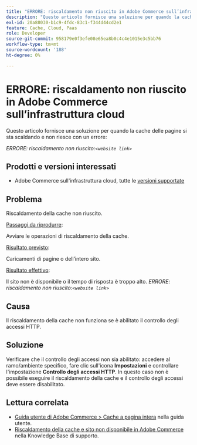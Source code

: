 ```yaml
---
title: "ERRORE: riscaldamento non riuscito in Adobe Commerce sull’infrastruttura cloud"
description: "Questo articolo fornisce una soluzione per quando la cache delle pagine si sta scaldando e non riesce con un errore:"
exl-id: 20a88030-b1c9-4fdc-83c1-f344d44cd2e1
feature: Cache, Cloud, Paas
role: Developer
source-git-commit: 958179e0f3efe08e65ea8b0c4c4e1015e3c5bb76
workflow-type: tm+mt
source-wordcount: '188'
ht-degree: 0%

---
```


# ERRORE: riscaldamento non riuscito in Adobe Commerce sull’infrastruttura cloud

Questo articolo fornisce una soluzione per quando la cache delle pagine si sta scaldando e non riesce con un errore:

*ERRORE: riscaldamento non riuscito:`<website link>`*

## Prodotti e versioni interessati

* Adobe Commerce sull&#39;infrastruttura cloud, tutte le [versioni supportate](https://magento.com/sites/default/files/magento-software-lifecycle-policy.pdf)

## Problema

Riscaldamento della cache non riuscito.

<u>Passaggi da riprodurre</u>:

Avviare le operazioni di riscaldamento della cache.

<u>Risultato previsto</u>:

Caricamenti di pagine o dell’intero sito.

<u>Risultato effettivo</u>:

Il sito non è disponibile o il tempo di risposta è troppo alto. *ERRORE: riscaldamento non riuscito:`<website link>`*

## Causa

Il riscaldamento della cache non funziona se è abilitato il controllo degli accessi HTTP.

## Soluzione

Verificare che il controllo degli accessi non sia abilitato: accedere al ramo/ambiente specifico, fare clic sull&#39;icona **Impostazioni** e controllare l&#39;impostazione **Controllo degli accessi HTTP**. In questo caso non è possibile eseguire il riscaldamento della cache e il controllo degli accessi deve essere disabilitato.

## Lettura correlata

* [Guida utente di Adobe Commerce > Cache a pagina intera](https://docs.magento.com/user-guide/system/cache-full-page.html) nella guida utente.
* [Riscaldamento della cache e sito non disponibile in Adobe Commerce](/help/troubleshooting/miscellaneous/cache-warming-up-and-site-unavailable-on-magento.md) nella Knowledge Base di supporto.
